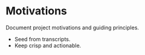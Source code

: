 # Motivations

Document project motivations and guiding principles.

- Seed from transcripts.
- Keep crisp and actionable.
